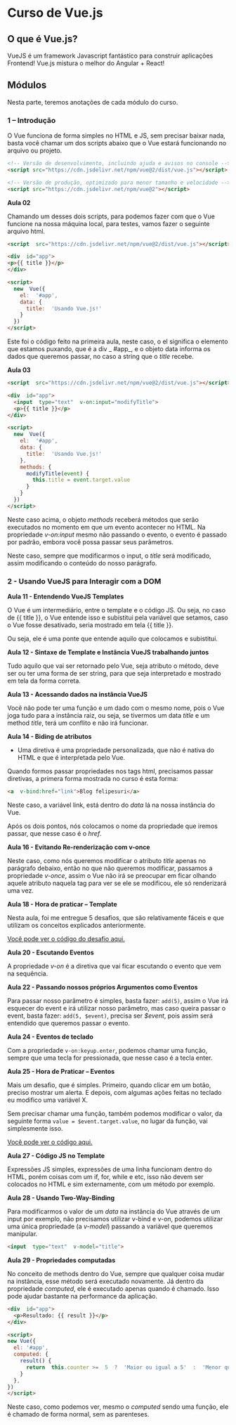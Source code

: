 # Curso de Vue.js

## O que é Vue.js?

VueJS é um framework Javascript fantástico para construir aplicações Frontend! Vue.js mistura o melhor do Angular + React!

## Módulos

Nesta parte, teremos anotações de cada módulo do curso.

### 1 – Introdução

O Vue funciona de forma simples no HTML e JS, sem precisar baixar nada, basta você chamar um dos scripts abaixo que o Vue estará funcionando no arquivo ou projeto.

```html
<!-- Versão de desenvolvimento, incluindo ajuda e avisos no console -->
<script src="https://cdn.jsdelivr.net/npm/vue@2/dist/vue.js"></script>
```

```html
<!-- Versão de produção, optimizado para menor tamanho e velocidade -->
<script src="https://cdn.jsdelivr.net/npm/vue@2"></script>
```

**Aula 02**

Chamando um desses dois scripts, para podemos fazer com que o Vue funcione na nossa máquina local, para testes, vamos fazer o seguinte arquivo html.

```html title=introduction/primeira-appv1.html
<script  src="https://cdn.jsdelivr.net/npm/vue@2/dist/vue.js"></script>  

<div  id="app">
<p>{{ title }}</p>
</div> 

<script>
  new  Vue({
    el:  '#app',
    data: {
      title:  'Usando Vue.js!'
    }
  })
</script>
```

Este foi o código feito na primeira aula, neste caso, o el significa o elemento que estamos puxando, que é a div _ #app_, e o objeto data informa os dados que queremos passar, no caso a string que o _title_ recebe.

**Aula 03**

```html title=introduction/primeira-appv2.html
<script  src="https://cdn.jsdelivr.net/npm/vue@2/dist/vue.js"></script>  

<div  id="app">
  <input  type="text"  v-on:input="modifyTitle">
  <p>{{ title }}</p>
</div> 

<script>
  new  Vue({
    el:  '#app',
    data: {
      title:  'Usando Vue.js!'
    },
    methods: {
      modifyTitle(event) {
        this.title = event.target.value
      }
    }
  })
</script>
```

Neste caso acima, o objeto _methods_ receberá métodos que serão executados no momento em que um evento acontecer no HTML. Na propriedade _v-on:input_ mesmo não passando o evento, o evento é passado por padrão, embora você possa passar seus parâmetros.

Neste caso, sempre que modificarmos o input, o _title_ será modificado, assim modificando o conteúdo do nosso parágrafo.

### 2 - Usando VueJS para Interagir  com a DOM

**Aula 11 - Entendendo VueJS Templates**

O Vue é um intermediário, entre o template e o código JS. Ou seja, no caso de {{ title }}, o Vue entende isso e subistitui pela variável que setamos, caso o Vue fosse desativado, seria mostrado em tela {{ title }}.

Ou seja, ele é uma ponte que entende aquilo que colocamos e subistitui.

**Aula 12 - Sintaxe de Template e Instância VueJS trabalhando juntos**

Tudo aquilo que vai ser retornado pelo Vue, seja atributo o método, deve ser ou ter uma forma de ser string, para que seja interpretado e mostrado em tela da forma correta.

**Aula 13 - Acessando dados na instância VueJS**

Você não pode ter uma função e um dado com o mesmo nome, pois o Vue joga tudo para a instância raiz, ou seja, se tivermos um data _title_ e um method _title_, terá um conflito e não irá funcionar.

**Aula 14 - Biding de atributos**

- Uma diretiva é uma propriedade personalizada, que não é nativa do HTML e que é interpŕetada pelo Vue.

Quando formos passar propriedades nos tags html, precisamos passar diretivas, a primera forma mostrada no curso é esta forma:

```html
<a  v-bind:href="link">Blog felipesuri</a>
```

Neste caso, a variável link, está dentro do _data_ lá na nossa instância do Vue.

Após os dois pontos, nós colocamos o nome da propriedade que iremos passar, que nesse caso é o _href_.

**Aula 16 - Evitando Re-renderização com v-once**

Neste caso, como nós queremos modificar o atributo _title_ apenas no parágrafo debaixo, então no que não queremos modificar, passamos a propriedade _v-once_, assim o Vue não irá se preocupar em ficar olhando aquele atributo naquela tag para ver se ele se modificou, ele só renderizará uma vez.

**Aula 18 - Hora de praticar  – Template**

Nesta aula, foi me entregue 5 desafios, que são relativamente fáceis e que utilizam os conceitos explicados anteriormente.

[Você pode ver o código do desafio aqui.](dom/desafio-01)

**Aula 20 - Escutando Eventos**

A propriedade _v-on_ é a diretiva que vai ficar escutando o evento que vem na sequência.

**Aula 22 - Passando nossos próprios Argumentos como Eventos**

Para passar nosso parâmetro é simples, basta fazer: `add(5)`, assim o Vue irá esquecer do event e irá utilizar nosso parâmetro, mas caso queira passar o event, basta fazer: `add(5, $event)`, precisa ser _$event_, pois assim será entendido que queremos passar o evento.

**Aula 24 - Eventos de teclado**

Com a propriedade `v-on:keyup.enter`, podemos chamar uma função, sempre que uma tecla for pressionada, que nesse caso é a tecla enter.

**Aula 25 - Hora de Praticar – Eventos**

Mais um desafio, que é simples. Primeiro, quando clicar em um botão, preciso mostrar um alerta. E depois, com algumas ações feitas no teclado eu modifico uma variável X.

Sem precisar chamar uma função, também podemos modificar o valor, da seguinte forma `value = $event.target.value`, no lugar da função, vai simplesmente isso.

[Você pode ver o código aqui.](dom/desafio-01)

**Aula 27 - Código JS no Template**

Expressões JS simples, expressões de uma linha funcionam dentro do HTML, porém coisas com um if, for, while e etc, isso não devem ser colocados no HTML e sim externamente, com um método por exemplo.

**Aula 28 - Usando Two-Way-Binding**

Para modificarmos o valor de um _data_ na instância do Vue através de um input por exemplo, não precisamos utilizar v-bind e v-on, podemos utilizar uma única propriedade (a _v-model_) passando a variável que queremos manipular.

```html
<input  type="text"  v-model="title">
```

**Aula 29 - Propriedades computadas**

No conceito de methods dentro do Vue, sempre que qualquer coisa mudar na instância, esse método será executado novamente. Já dentro da propriedade _computed_, ele é executado apenas quando é chamado. Isso pode ajudar bastante na performance da aplicação.

```html
<div  id="app">
  <p>Resultado: {{ result }}</p>
</div>  

<script>
new Vue({
  el: '#app',
  computed: {
    result() {
      return  this.counter >=  5  ?  'Maior ou igual a 5'  :  'Menor que 5'
    }
  },
})
</script>
```

Neste caso, como podemos ver, mesmo o _computed_ sendo uma função, ele é chamado de forma normal, sem as parenteses.